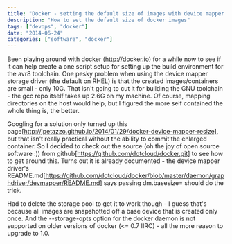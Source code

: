 ```yaml
---
title: "Docker - setting the default size of images with device mapper storage driver"
description: "How to set the default size of docker images"
tags: ["devops", "docker"]
date: "2014-06-24"
categories: ["software", "docker"]
---
```


Been playing around with docker (http://docker.io) for a while now to see if it can help create a one script setup for setting up the build environment for the avr8 toolchain. One pesky problem when using the device mapper storage driver (the default on RHEL) is that the created images/containers are small - only 10G. That isn't going to cut it for building the GNU toolchain - the gcc repo itself takes up 2.6G on my machine. Of course, mapping directories on the host would help, but I figured the more self contained the whole thing is, the better. 

Googling for a solution only turned up this page[http://jpetazzo.github.io/2014/01/29/docker-device-mapper-resize], but that isn't really practical without the ability to commit the enlarged container. So I decided to check out the source (oh the joy of open source software :)) from github[https://github.com/dotcloud/docker.git] to see how to get around this. Turns out it is already documented - the device mapper driver's README.md[https://github.com/dotcloud/docker/blob/master/daemon/graphdriver/devmapper/README.md] says passing dm.basesize=<size> should do the trick.

Had to delete the storage pool to get it to work though - I guess that's because all images are snapshotted off a base device that is created only once. And the --storage-opts option for the docker daemon is not supported on older versions of docker (<= 0.7 IIRC) - all the more reason to upgrade to 1.0.
